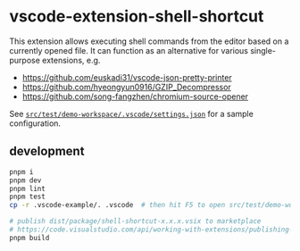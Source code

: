 # vscode-extension-shell-shortcut

This extension allows executing shell commands from the editor based on a currently opened file.
It can function as an alternative for various single-purpose extensions, e.g.

- https://github.com/euskadi31/vscode-json-pretty-printer
- https://github.com/hyeongyun0916/GZIP_Decompressor
- https://github.com/song-fangzhen/chromium-source-opener

See [`src/test/demo-workspace/.vscode/settings.json`](https://github.com/hi-ogawa/vscode-extension-shell-shortcut/blob/master/src/test/demo-workspace/.vscode/settings.json) for a sample configuration.

## development

```sh
pnpm i
pnpm dev
pnpm lint
pnpm test
cp -r .vscode-example/. .vscode  # then hit F5 to open src/test/demo-workspace

# publish dist/package/shell-shortcut-x.x.x.vsix to marketplace
# https://code.visualstudio.com/api/working-with-extensions/publishing-extension
pnpm build
```
